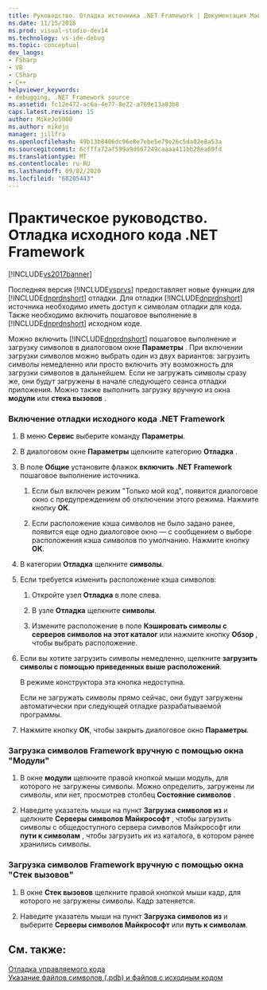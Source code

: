 ```yaml
---
title: Руководство. Отладка источника .NET Framework | Документация Майкрософт
ms.date: 11/15/2016
ms.prod: visual-studio-dev14
ms.technology: vs-ide-debug
ms.topic: conceptual
dev_langs:
- FSharp
- VB
- CSharp
- C++
helpviewer_keywords:
- debugging, .NET Framework source
ms.assetid: fc12e472-ac6a-4e77-8e22-a769e13a03b8
caps.latest.revision: 15
author: MikeJo5000
ms.author: mikejo
manager: jillfra
ms.openlocfilehash: 49b13b8406dc96e8e7ebe5e79e26c5da02e8a53a
ms.sourcegitcommit: 6cfffa72af599a9d667249caaaa411bb28ea69fd
ms.translationtype: MT
ms.contentlocale: ru-RU
ms.lasthandoff: 09/02/2020
ms.locfileid: "68205443"
---
```

# <a name="how-to-debug-net-framework-source"></a>Практическое руководство. Отладка исходного кода .NET Framework
[!INCLUDE[vs2017banner](../includes/vs2017banner.md)]

Последняя версия [!INCLUDE[vsprvs](../includes/vsprvs-md.md)] предоставляет новые функции для [!INCLUDE[dnprdnshort](../includes/dnprdnshort-md.md)] отладки. Для отладки [!INCLUDE[dnprdnshort](../includes/dnprdnshort-md.md)] источника необходимо иметь доступ к символам отладки для кода. Также необходимо включить пошаговое выполнение в [!INCLUDE[dnprdnshort](../includes/dnprdnshort-md.md)] исходном коде.  
  
 Можно включить [!INCLUDE[dnprdnshort](../includes/dnprdnshort-md.md)] пошаговое выполнение и загрузку символов в диалоговом окне **Параметры** . При включении загрузки символов можно выбрать один из двух вариантов: загрузить символы немедленно или просто включить эту возможность для загрузки символов в дальнейшем. Если не загружать символы сразу же, они будут загружены в начале следующего сеанса отладки приложения. Можно также выполнить загрузку вручную из окна **модули** или **стека вызовов** .  
  
### <a name="to-enable-net-framework-source-debugging"></a>Включение отладки исходного кода .NET Framework  
  
1. В меню **Сервис** выберите команду **Параметры**.  
  
2. В диалоговом окне **Параметры** щелкните категорию **Отладка** .  
  
3. В поле **Общие** установите флажок **включить .NET Framework** пошаговое выполнение источника.  
  
    1. Если был включен режим "Только мой код", появится диалоговое окно с предупреждением об отключении этого режима. Нажмите кнопку **ОК**.  
  
    2. Если расположение кэша символов не было задано ранее, появится еще одно диалоговое окно — с сообщением о выборе расположения кэша символов по умолчанию. Нажмите кнопку **ОК**.  
  
4. В категории **Отладка** щелкните **символы**.  
  
5. Если требуется изменить расположение кэша символов:  
  
    1. Откройте узел **Отладка** в поле слева.  
  
    2. В узле **Отладка** щелкните **символы**.  
  
    3. Измените расположение в поле **Кэшировать символы с серверов символов на этот каталог** или нажмите кнопку **Обзор** , чтобы выбрать расположение.  
  
6. Если вы хотите загрузить символы немедленно, щелкните **загрузить символы с помощью приведенных выше расположений**.  
  
     В режиме конструктора эта кнопка недоступна.  
  
     Если не загружать символы прямо сейчас, они будут загружены автоматически при следующей отладке разрабатываемой программы.  
  
7. Нажмите кнопку **ОК**, чтобы закрыть диалоговое окно **Параметры**.  
  
### <a name="to-load-framework-symbols-using-the-modules-window"></a>Загрузка символов Framework вручную с помощью окна "Модули"  
  
1. В окне **модули** щелкните правой кнопкой мыши модуль, для которого не загружены символы. Можно определить, загружены ли символы, или нет, просмотрев столбец **Состояние символов** .  
  
2. Наведите указатель мыши на пункт **Загрузка символов из** и щелкните **Серверы символов Майкрософт** , чтобы загрузить символы с общедоступного сервера символов Майкрософт или **пути к символам** , чтобы загрузить их из каталога, в котором ранее хранились символы.  
  
### <a name="to-load-framework-symbols-using-the-call-stack-window"></a>Загрузка символов Framework вручную с помощью окна "Стек вызовов"  
  
1. В окне **Стек вызовов** щелкните правой кнопкой мыши кадр, для которого не загружены символы. Кадр затеняется.  
  
2. Наведите указатель мыши на пункт **Загрузка символов из** и выберите **Серверы символов Майкрософт** или **путь к символам**.  
  
## <a name="see-also"></a>См. также:  
 [Отладка управляемого кода](../debugger/debugging-managed-code.md)   
 [Указание файлов символов (.pdb) и файлов с исходным кодом](../debugger/specify-symbol-dot-pdb-and-source-files-in-the-visual-studio-debugger.md)
